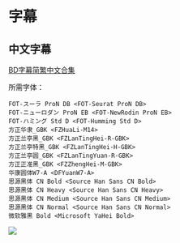 # 字幕

## 中文字幕

[BD字幕简繁中文合集](https://github.com/Nekomoekissaten-SUB/Nekomoekissaten-Storage/releases/download/subtitles_pkg/Release_the_Spyce_BD_zho.7z)

所需字体：
```
FOT-スーラ ProN DB <FOT-Seurat ProN DB>
FOT-ニューロダン ProN EB <FOT-NewRodin ProN EB>
FOT-ハミング Std D <FOT-Humming Std D>
方正华隶_GBK <FZHuaLi-M14>
方正兰亭黑_GBK <FZLanTingHei-R-GBK>
方正兰亭特黑_GBK <FZLanTingHei-H-GBK>
方正兰亭圆_GBK <FZLanTingYuan-R-GBK>
方正正准黑_GBK <FZZhengHei-M-GBK>
华康圆体W7-A <DFYuanW7-A>
思源黑体 CN Bold <Source Han Sans CN Bold>
思源黑体 CN Heavy <Source Han Sans CN Heavy>
思源黑体 CN Medium <Source Han Sans CN Medium>
思源黑体 CN Normal <Source Han Sans CN Normal>
微软雅黑 Bold <Microsoft YaHei Bold>
```

![](https://nekomoe.pages.dev/images/2018-10/RELEASETHESPYCE.jpg)